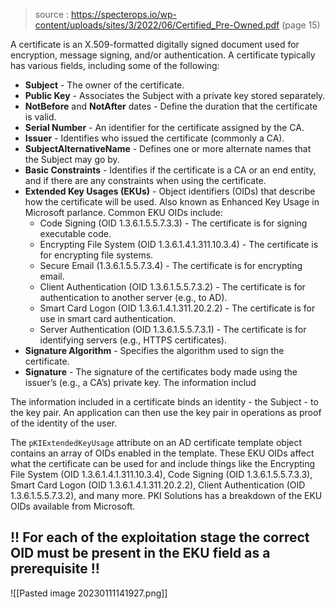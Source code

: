 
> source : https://specterops.io/wp-content/uploads/sites/3/2022/06/Certified_Pre-Owned.pdf (page 15)

A certificate is an X.509-formatted digitally signed document used for encryption, message signing, and/or authentication. A certificate typically has various fields, including some of the following:

- **Subject** - The owner of the certificate.
- **Public Key** - Associates the Subject with a private key stored separately.
- **NotBefore** and **NotAfter** dates - Define the duration that the certificate is valid.
- **Serial Number** - An identifier for the certificate assigned by the CA.
- **Issuer** - Identifies who issued the certificate (commonly a CA).
- **SubjectAlternativeName** - Defines one or more alternate names that the Subject may go by. 
- **Basic Constraints** - Identifies if the certificate is a CA or an end entity, and if there are any constraints when using the certificate.
- **Extended Key Usages (EKUs)** - Object identifiers (OIDs) that describe how the certificate will be used. Also known as Enhanced Key Usage in Microsoft parlance. Common EKU OIDs include: 
	- Code Signing (OID 1.3.6.1.5.5.7.3.3) - The certificate is for signing executable code. 
	- Encrypting File System (OID 1.3.6.1.4.1.311.10.3.4) - The certificate is for encrypting file systems.
	- Secure Email (1.3.6.1.5.5.7.3.4) - The certificate is for encrypting email.
	- Client Authentication (OID 1.3.6.1.5.5.7.3.2) - The certificate is for authentication to another server (e.g., to AD).
	- Smart Card Logon (OID 1.3.6.1.4.1.311.20.2.2) - The certificate is for use in smart card authentication. 
	- Server Authentication (OID 1.3.6.1.5.5.7.3.1) - The certificate is for identifying servers (e.g., HTTPS certificates).
- **Signature Algorithm** - Specifies the algorithm used to sign the certificate.
- **Signature** - The signature of the certificates body made using the issuer’s (e.g., a CA’s) private key. The information includ

The information included in a certificate binds an identity - the Subject - to the key pair. An application can then use the key pair in operations as proof of the identity of the user.

The `pKIExtendedKeyUsage` attribute on an AD certificate template object contains an array
of OIDs enabled in the template. These EKU OIDs affect what the certificate can be used for and
include things like the Encrypting File System (OID 1.3.6.1.4.1.311.10.3.4), Code Signing (OID
1.3.6.1.5.5.7.3.3), Smart Card Logon (OID 1.3.6.1.4.1.311.20.2.2), Client Authentication (OID
1.3.6.1.5.5.7.3.2), and many more. PKI Solutions has a breakdown of the EKU OIDs available from
Microsoft.

## !! For each of the exploitation stage the correct OID must be present in the EKU field as a prerequisite !!

![[Pasted image 20230111141927.png]]
